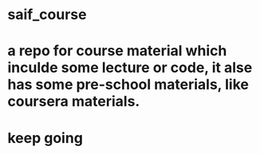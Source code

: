 # saif_course
# a repo for course material which inculde some lecture or code, it alse has some pre-school materials, like coursera materials.
# keep going
